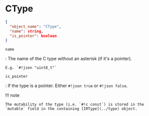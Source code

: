 # CType

```json
{
  "object_name": "CType",
  "name": string,
  "is_pointer": boolean
}
```

`name`

:   The name of the C type without an asterisk (if it's a pointer).

    E.g. `#!json "uint8_t"`

`is_pointer`

:   If the type is a pointer. Either `#!json true` or `#!json false`.

!!! note

    The mutability of the type (i.e. `#!c const`) is stored in the
    `mutable` field in the containing [IRType](../type) object.
